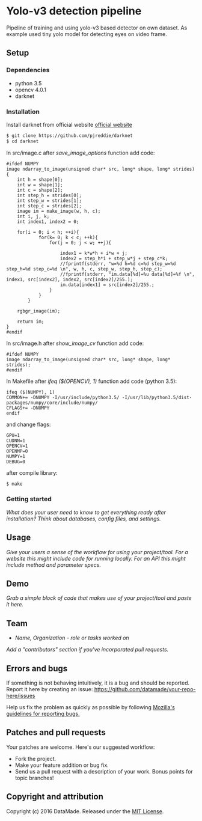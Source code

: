 # Yolo-v3 detection pipeline

Pipeline of training and using yolo-v3 based detector on own dataset.
As example used tiny yolo model for detecting eyes on video frame.

## Setup 

### Dependencies

* python 3.5
* opencv 4.0.1
* darknet

### Installation

Install darknet from official website [official website ](https://pjreddie.com/darknet/yolo/)
```bash
$ git clone https://github.com/pjreddie/darknet
$ cd darknet
```

In src/image.c after _save_image_options_ function add code:
```
#ifdef NUMPY
image ndarray_to_image(unsigned char* src, long* shape, long* strides)
{
    int h = shape[0];
    int w = shape[1];
    int c = shape[2];
    int step_h = strides[0];
    int step_w = strides[1];
    int step_c = strides[2];
    image im = make_image(w, h, c);
    int i, j, k;
    int index1, index2 = 0;

    for(i = 0; i < h; ++i){
            for(k= 0; k < c; ++k){
                for(j = 0; j < w; ++j){

                    index1 = k*w*h + i*w + j;
                    index2 = step_h*i + step_w*j + step_c*k;
                    //fprintf(stderr, "w=%d h=%d c=%d step_w=%d step_h=%d step_c=%d \n", w, h, c, step_w, step_h, step_c);
                    //fprintf(stderr, "im.data[%d]=%u data[%d]=%f \n", index1, src[index2], index2, src[index2]/255.);
                    im.data[index1] = src[index2]/255.;
                }
            }
        }

    rgbgr_image(im);

    return im;
}
#endif
```

In src/image.h after _show_image_cv_ function add code:
```
#ifdef NUMPY
image ndarray_to_image(unsigned char* src, long* shape, long* strides);
#endif
```

In Makefile after _ifeq ($(OPENCV), 1)_ function add code (python 3.5):
```
ifeq ($(NUMPY), 1) 
COMMON+= -DNUMPY -I/usr/include/python3.5/ -I/usr/lib/python3.5/dist-packages/numpy/core/include/numpy/
CFLAGS+= -DNUMPY
endif
```
and change flags:

```
GPU=1
CUDNN=1
OPENCV=1
OPENMP=0
NUMPY=1
DEBUG=0

```

after compile library:
```bash
$ make
```


### Getting started

*What does your user need to know to get everything ready after installation?*
*Think about databases, config files, and settings.*

## Usage

*Give your users a sense of the workflow for using your project/tool.*
*For a website this might include code for running locally.*
*For an API this might include method and parameter specs.*

## Demo

*Grab a simple block of code that makes use of your project/tool and paste it here.*

## Team

* *Name, Organization - role or tasks worked on*

*Add a "contributors" section if you've incorporated pull requests.*

## Errors and bugs

If something is not behaving intuitively, it is a bug and should be reported.
Report it here by creating an issue: https://github.com/datamade/your-repo-here/issues

Help us fix the problem as quickly as possible by following [Mozilla's guidelines for reporting bugs.](https://developer.mozilla.org/en-US/docs/Mozilla/QA/Bug_writing_guidelines#General_Outline_of_a_Bug_Report)

## Patches and pull requests

Your patches are welcome. Here's our suggested workflow:
 
* Fork the project.
* Make your feature addition or bug fix.
* Send us a pull request with a description of your work. Bonus points for topic branches!

## Copyright and attribution

Copyright (c) 2016 DataMade. Released under the [MIT License](https://github.com/datamade/your-repo-here/blob/master/LICENSE).
